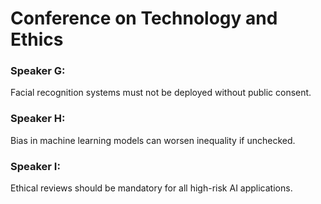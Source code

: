 # Conference on Technology and Ethics

### Speaker G:
Facial recognition systems must not be deployed without public consent.

### Speaker H:
Bias in machine learning models can worsen inequality if unchecked.

### Speaker I:
Ethical reviews should be mandatory for all high-risk AI applications.
